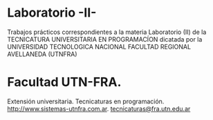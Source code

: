 # Laboratorio -II-
Trabajos prácticos correspondientes a la materia Laboratorio (II) de la TECNICATURA UNIVERSITARIA EN PROGRAMACÍON dicatada por la UNIVERSIDAD TECNOLOGICA NACIONAL FACULTAD REGIONAL AVELLANEDA (UTNFRA)  

# Facultad UTN-FRA. 
Extensión universitaria. Tecnicaturas en programación. http://www.sistemas-utnfra.com.ar. tecnicaturas@fra.utn.edu.ar
